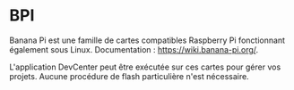 # BPI

Banana Pi est une famille de cartes compatibles Raspberry Pi fonctionnant
également sous Linux. Documentation : <https://wiki.banana-pi.org/>.

L'application DevCenter peut être exécutée sur ces cartes pour gérer vos
projets. Aucune procédure de flash particulière n'est nécessaire.
